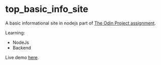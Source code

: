 # top_basic_info_site
A basic informational site in nodejs part of [The Odin Project assignment](https://www.theodinproject.com/lessons/nodejs-basic-informational-site).

Learning:
- NodeJs
- Backend

Live demo [here](https://topbasicinfosite.cel8.repl.co/).